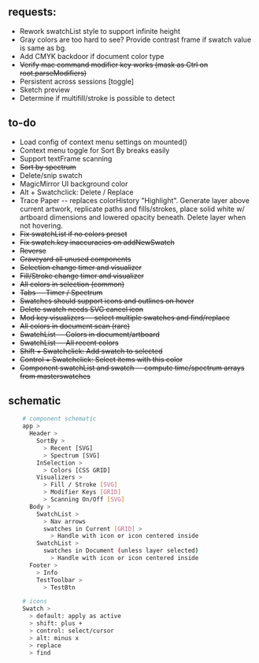 ## requests:

* Rework swatchList style to support infinite height
* Gray colors are too hard to see? Provide contrast frame if swatch value is same as bg.
* Add CMYK backdoor if document color type
* ~~Verify mac command modifier key works (mask as Ctrl on root.parseModifiers)~~
* Persistent across sessions [toggle]
* Sketch preview
* Determine if multifill/stroke is possible to detect

## to-do

* Load config of context menu settings on mounted()
* Context menu toggle for Sort By breaks easily
* Support textFrame scanning
* ~~Sort by spectrum~~
* Delete/snip swatch
* MagicMirror UI background color
* Alt + Swatchclick: Delete / Replace
* Trace Paper -- replaces colorHistory "Highlight". Generate layer above current artwork, replicate paths and fills/strokes, place solid white w/ artboard dimensions and lowered opacity beneath. Delete layer when not hovering.
* ~~Fix swatchList if no colors preset~~
* ~~Fix swatch.key inaccuracies on addNewSwatch~~
* ~~Reverse~~
* ~~Graveyard all unused components~~
* ~~Selection change timer and visualizer~~
* ~~Fill/Stroke change timer and visualizer~~
* ~~All colors in selection (common)~~
* ~~Tabs -- Timer / Spectrum~~
* ~~Swatches should support icons and outlines on hover~~
* ~~Delete swatch needs SVG cancel icon~~
* ~~Mod key visualizers -- select multiple swatches and find/replace~~
* ~~All colors in document scan (rare)~~
* ~~SwatchList -- Colors in document/artboard~~
* ~~SwatchList -- All recent colors~~
* ~~Shift + Swatchclick: Add swatch to selected~~
* ~~Control + Swatchclick: Select items with this color~~
* ~~Component swatchList and swatch -- compute time/spectrum arrays from masterswatches~~


## schematic

```bash
    # component schematic
    app >
      Header >
        SortBy >
          > Recent [SVG]
          > Spectrum [SVG]
        InSelection >
          > Colors [CSS GRID]
        Visualizers >
          > Fill / Stroke [SVG]
          > Modifier Keys [GRID]
          > Scanning On/Off [SVG]
      Body >
        SwatchList >
          > Nav arrows
          swatches in Current [GRID] >
            > Handle with icon or icon centered inside
        SwatchList >
          swatches in Document (unless layer selected)
            > Handle with icon or icon centered inside
      Footer >
        > Info
        TestToolbar >
          > TestBtn

    # icons
    Swatch >
      > default: apply as active
      > shift: plus +
      > control: select/cursor
      > alt: minus x
      > replace
      > find

```
